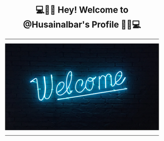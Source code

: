 <p align="center">
  <h1 align="center">💻👊🏻 Hey! Welcome to @Husainalbar's Profile 👊🏻💻</h1>
  <hr>
    <img src="/welcome-image.jpg">
  </a>
</p>
<hr>
